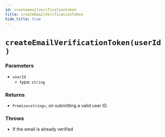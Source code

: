 ```yaml
---
id: createemailverificationtoken
title: createEmailVerificationToken
hide_title: true
---
```


# `createEmailVerificationToken(userId)`

### Parameters
- `userId`
  - type: `string`


### Returns
- `Promise<string>`, on submitting a valid user ID.

### Throws 
- If the email is already verified